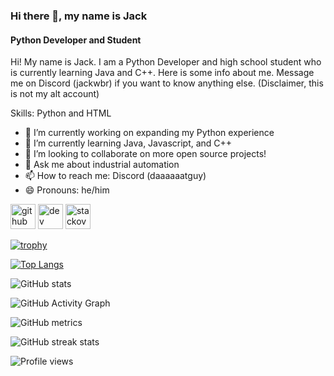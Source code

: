 ### Hi there 👋, my name is Jack                    
#### Python Developer and Student                  
              
Hi! My name is Jack. I am a Python Developer and high school student who is currently learning Java and C++. Here is some info about me. Message me on Discord  (jackwbr) if you want to know anything else. (Disclaimer, this is not my alt account)                
           
      
       
Skills: Python and HTML              
  
- 🔭 I’m currently working on expanding my Python experience    
- 🌱 I’m currently learning Java, Javascript, and C++        
- 👯 I’m looking to collaborate on more open source projects! 
- 💬 Ask me about industrial automation  
- 📫 How to reach me: Discord (daaaaaatguy)  
- 😄 Pronouns: he/him  

[<img src='https://cdn.jsdelivr.net/npm/simple-icons@3.0.1/icons/github.svg' alt='github' height='40'>](https://github.com/jackwbr)  [<img src='https://cdn.jsdelivr.net/npm/simple-icons@3.0.1/icons/dev-dot-to.svg' alt='dev' height='40'>](https://dev.to/jackwbr)  [<img src='https://cdn.jsdelivr.net/npm/simple-icons@3.0.1/icons/stackoverflow.svg' alt='stackoverflow' height='40'>](https://stackoverflow.com/users/jackwbr)  

[![trophy](https://github-profile-trophy.vercel.app/?username=jackwbr)](https://github.com/ryo-ma/github-profile-trophy)

[![Top Langs](https://github-readme-stats.vercel.app/api/top-langs/?username=jackwbr)](https://github.com/anuraghazra/github-readme-stats)

![GitHub stats](https://github-readme-stats.vercel.app/api?username=jackwbr&show_icons=true&count_private=true)

![GitHub Activity Graph](https://activity-graph.herokuapp.com/graph?username=jackwbr)  

![GitHub metrics](https://metrics.lecoq.io/jackwbr)  

![GitHub streak stats](https://streak-stats.demolab.com/?user=jackwbr)  

![Profile views](https://gpvc.arturio.dev/[jackwbr])
